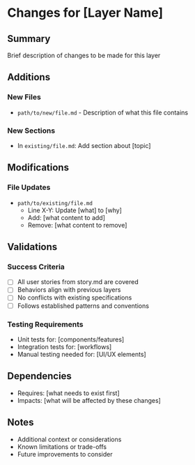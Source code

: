 # Changes for [Layer Name]

## Summary
Brief description of changes to be made for this layer

## Additions
### New Files
- `path/to/new/file.md` - Description of what this file contains

### New Sections
- In `existing/file.md`: Add section about [topic]

## Modifications
### File Updates
- `path/to/existing/file.md`
  - Line X-Y: Update [what] to [why]
  - Add: [what content to add]
  - Remove: [what content to remove]

## Validations
### Success Criteria
- [ ] All user stories from story.md are covered
- [ ] Behaviors align with previous layers
- [ ] No conflicts with existing specifications
- [ ] Follows established patterns and conventions

### Testing Requirements
- Unit tests for: [components/features]
- Integration tests for: [workflows]
- Manual testing needed for: [UI/UX elements]

## Dependencies
- Requires: [what needs to exist first]
- Impacts: [what will be affected by these changes]

## Notes
- Additional context or considerations
- Known limitations or trade-offs
- Future improvements to consider